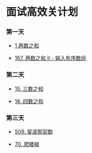 # 面试高效关计划

### 第一天

- [1.两数之和](https://github.com/stream1080/leetcode/edit/main/面试高效关计划/1.两数之和.md)

- [167. 两数之和 II - 输入有序数组]()

### 第二天

- [15. 三数之和]()

- [18. 四数之和]()

### 第三天

- [509. 斐波那契数]()

- [70. 爬楼梯]()

